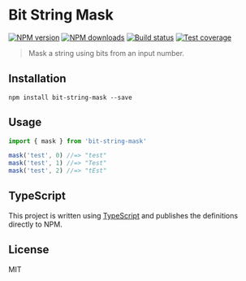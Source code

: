 # Bit String Mask

[![NPM version][npm-image]][npm-url]
[![NPM downloads][downloads-image]][downloads-url]
[![Build status][travis-image]][travis-url]
[![Test coverage][coveralls-image]][coveralls-url]

> Mask a string using bits from an input number.

## Installation

```
npm install bit-string-mask --save
```

## Usage

```ts
import { mask } from 'bit-string-mask'

mask('test', 0) //=> "test"
mask('test', 1) //=> "Test"
mask('test', 2) //=> "tEst"
```

## TypeScript

This project is written using [TypeScript](https://github.com/Microsoft/TypeScript) and publishes the definitions directly to NPM.

## License

MIT

[npm-image]: https://img.shields.io/npm/v/bit-string-mask.svg?style=flat
[npm-url]: https://npmjs.org/package/bit-string-mask
[downloads-image]: https://img.shields.io/npm/dm/bit-string-mask.svg?style=flat
[downloads-url]: https://npmjs.org/package/bit-string-mask
[travis-image]: https://img.shields.io/travis/blakeembrey/node-bit-string-mask.svg?style=flat
[travis-url]: https://travis-ci.org/blakeembrey/node-bit-string-mask
[coveralls-image]: https://img.shields.io/coveralls/blakeembrey/node-bit-string-mask.svg?style=flat
[coveralls-url]: https://coveralls.io/r/blakeembrey/node-bit-string-mask?branch=master
